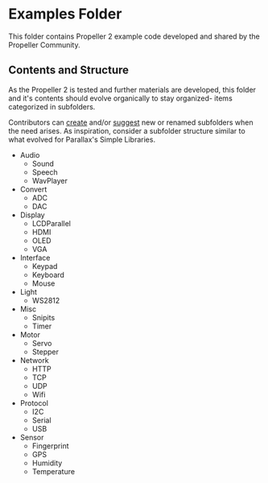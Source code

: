 # Examples Folder
This folder contains Propeller 2 example code developed and shared by the Propeller Community.  

## Contents and Structure
As the Propeller 2 is tested and further materials are developed, this folder and it's contents should evolve organically to stay organized- items categorized in subfolders.

Contributors can [create](https://github.com/parallaxinc/propeller/wiki/Contributing) and/or [suggest](mailto\\:developer+github@parallax.com?subject=Propeller+Repository+Suggestion) new or renamed subfolders when the need arises. As inspiration, consider a subfolder structure similar to what evolved for Parallax's Simple Libraries.
- Audio
  - Sound
  - Speech
  - WavPlayer
- Convert
  - ADC
  - DAC
- Display
  - LCDParallel
  - HDMI
  - OLED
  - VGA
- Interface
  - Keypad
  - Keyboard
  - Mouse
- Light
  - WS2812
- Misc
  - Snipits
  - Timer
- Motor
  - Servo
  - Stepper
- Network
  - HTTP
  - TCP
  - UDP
  - Wifi
- Protocol
  - I2C
  - Serial
  - USB
- Sensor
  - Fingerprint
  - GPS
  - Humidity
  - Temperature
  